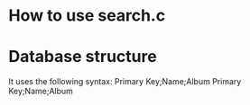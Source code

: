 # How to use search.c

# Database structure

It uses the following syntax:
    Primary Key;Name;Album
    Primary Key;Name;Album
